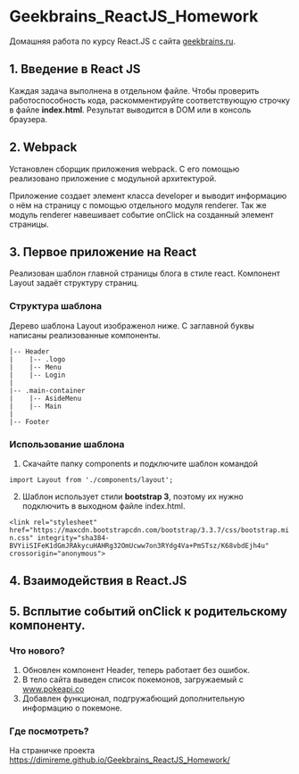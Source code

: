 # Geekbrains_ReactJS_Homework
Домашняя работа по курсу React.JS с сайта <a href="https://geekbrains.ru">geekbrains.ru</a>.

## 1. Введение в React JS

Каждая задача выполнена в отдельном файле. Чтобы проверить работоспособность кода, раскомментируйте соответствующую строчку в файле **index.html**. Результат выводится в DOM или в консоль браузера.

## 2. Webpack

Установлен сборщик приложения webpack. С его помощью реализовано приложение с модульной архитектурой.

Приложение создает элемент класса developer и выводит информацию о нём на страницу с помощью отдельного модуля renderer. Так же модуль renderer навешивает событие onClick на созданный элемент страницы. 

## 3. Первое приложение на React

Реализован шаблон главной страницы блога в стиле react. Компонент Layout задаёт структуру страниц.

### Структура шаблона
 Дерево шаблона Layout изображенол ниже. С заглавной буквы написаны реализованные компоненты.

    |-- Header
    |    |-- .logo
    |    |-- Menu
    |    |-- Login
    |
    |-- .main-container
    |    |-- AsideMenu
    |    |-- Main
    |
    |-- Footer

### Использование шаблона
1. Скачайте папку components и подключите шаблон командой

 `import Layout from './components/layout';`

2. Шаблон использует стили **bootstrap 3**, поэтому их нужно подключить в выходном файле index.html.

`<link rel="stylesheet" href="https://maxcdn.bootstrapcdn.com/bootstrap/3.3.7/css/bootstrap.min.css" integrity="sha384-BVYiiSIFeK1dGmJRAkycuHAHRg32OmUcww7on3RYdg4Va+PmSTsz/K68vbdEjh4u" crossorigin="anonymous">`

## 4. Взаимодействия в React.JS
## 5. Всплытие событий onClick к родительскому компоненту.

### Что нового?
1. Обновлен компонент Header, теперь работает без ошибок.
2. В тело сайта выведен список покемонов, загружаемый с www.pokeapi.co
3. Добавлен функционал, подгружабющий дополнительную информацию о покемоне.

### Где посмотреть?
На страничке проекта https://dimireme.github.io/Geekbrains_ReactJS_Homework/
